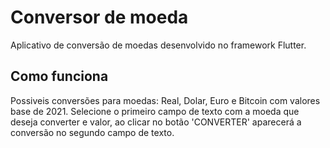 # Conversor de moeda

Aplicativo de conversão de moedas desenvolvido no framework Flutter.

## Como funciona

Possiveis conversões para moedas: Real, Dolar, Euro e Bitcoin com valores base de 2021.
Selecione o primeiro campo de texto com a moeda que deseja converter e valor, ao clicar no botão 'CONVERTER' aparecerá a conversão no segundo campo de texto.
